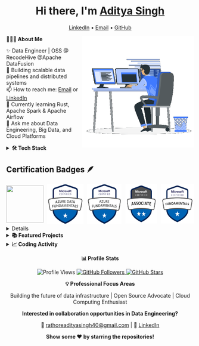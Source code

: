 <h1 align="center">Hi there, I'm <a href="https://github.com/Adez017">Aditya Singh</a></h1>

<p align="center">
  <a href="https://www.linkedin.com/in/aditya-singh-rathore0017">LinkedIn</a> •
  <a href="mailto:rathoreadityasingh40@gmail.com">Email</a> •
  <a href="https://github.com/Adez017">GitHub</a>
</p>


<div align="left">

**👨🏻‍💻 About Me** <img src="https://github.com/Adez017/Adez017/blob/febbae62e96a91fc7e1bbb9b5d680c18e096543f/Readme.gif" width="300px" max-width="300px" align="right" style="vertical-align: middle;">

✨ Data Engineer | OSS @ RecodeHive @Apache DataFusion<br>
💼 Building scalable data pipelines and distributed systems<br>
📫 How to reach me: [Email](mailto:rathoreadityasingh40@gmail.com) or [LinkedIn](https://www.linkedin.com/in/aditya-singh-rathore0017)<br>
🌱 Currently learning Rust, Apache Spark & Apache Airflow<br>
💬 Ask me about Data Engineering, Big Data, and Cloud Platforms<br>

</div>


<details>
<summary><b>🛠 Tech Stack</b></summary> 
<br>

**Languages:** 
<img src="https://img.shields.io/badge/-Python-3776AB?logo=python&logoColor=white&style=flat">&nbsp;
<img src="https://img.shields.io/badge/-C++-00599C?logo=cplusplus&logoColor=white&style=flat">&nbsp;
<img src="https://img.shields.io/badge/-C-A8B9CC?logo=c&logoColor=white&style=flat">&nbsp;
<img src="https://img.shields.io/badge/-Java-007396?logo=openjdk&logoColor=white&style=flat">&nbsp;
<img src="https://img.shields.io/badge/-SQL-4479A1?logo=postgresql&logoColor=white&style=flat">&nbsp;
<img src="https://img.shields.io/badge/-Rust-000000?logo=rust&logoColor=white&style=flat">

**Big Data & Data Engineering:**
<img src="https://img.shields.io/badge/-Apache_Spark-E25A1C?logo=apachespark&logoColor=white&style=flat">&nbsp;
<img src="https://img.shields.io/badge/-Apache_Airflow-017CEE?logo=apacheairflow&logoColor=white&style=flat">&nbsp;
<img src="https://img.shields.io/badge/-Apache_Kafka-231F20?logo=apachekafka&logoColor=white&style=flat">&nbsp;
<img src="https://img.shields.io/badge/-Hadoop-66CCFF?logo=apachehadoop&logoColor=black&style=flat">

**Cloud Platforms:**
<img src="https://img.shields.io/badge/-AWS-232F3E?logo=amazonaws&logoColor=white&style=flat">&nbsp;
<img src="https://img.shields.io/badge/-Azure-0078D4?logo=microsoftazure&logoColor=white&style=flat">&nbsp;
<img src="https://img.shields.io/badge/-GCP-4285F4?logo=googlecloud&logoColor=white&style=flat">

**Databases:**
<img src="https://img.shields.io/badge/-PostgreSQL-4169E1?logo=postgresql&logoColor=white&style=flat">&nbsp;
<img src="https://img.shields.io/badge/-MongoDB-47A248?logo=mongodb&logoColor=white&style=flat">&nbsp;
<img src="https://img.shields.io/badge/-MySQL-4479A1?logo=mysql&logoColor=white&style=flat">

**Tools & Platforms:**
<img src="https://img.shields.io/badge/-Git-F05032?logo=git&logoColor=white&style=flat">&nbsp;
<img src="https://img.shields.io/badge/-Docker-2496ED?logo=docker&logoColor=white&style=flat">&nbsp;
<img src="https://img.shields.io/badge/-Linux-FCC624?logo=linux&logoColor=black&style=flat">&nbsp;
<img src="https://img.shields.io/badge/-VS_Code-007ACC?logo=visualstudiocode&logoColor=white&style=flat">&nbsp;
<img src="https://img.shields.io/badge/-Postman-FF6C37?logo=postman&logoColor=white&style=flat">
</br>
</details>

## Certification Badges 🪶
<div style='display:flex; align-items:center; gap: 10px;' align='center'>
<a href="https://badgr.com/public/assertions/N-4lqR7TTsqN26EYy7ClyA?identity__email=adityasingh.vdrathore%40gmail.com">
<img src="https://raw.githubusercontent.com/sanjay-kv/sanjay-kv/refs/heads/main/Assets/Postman%20White.png" width="100px" height="100px" />
<a href="https://www.credly.com/badges/62ce501e-ddf5-4e90-b0e9-f848b75a1dcd/public_url">
<img src="https://github.com/Adez017/Adez017/blob/c690f5b5ff190590c4f4688d551290298b26f758/microsoft-certified-azure-data-fundamentals.png" width="115px" height="108px" />
<a href="https://www.credly.com/badges/075d2441-4c4a-4309-9200-d35cccbcb6cc/public_url">
<img src="https://github.com/Adez017/Adez017/blob/c690f5b5ff190590c4f4688d551290298b26f758/microsoft-certified-azure-fundamentals.png" width="110px" height="108px" />
<a href="https://learn.microsoft.com/api/credentials/share/en-us/AdityaSinghRathore-4933/CC5033FB8374100D?sharingId=6DD7FA8FF2B035C7">
<img src="https://github.com/Adez017/Adez017/blob/da958e0d98e682807ad9f03d568317358badae4a/microsoft-certified-associate-badge.png" width="100px" height="105px" />
<a href= "https://learn.microsoft.com/api/credentials/share/en-us/AdityaSinghRathore-4933/2DA8C85FD627834B?sharingId=6DD7FA8FF2B035C7">
<img src="https://github.com/Adez017/Adez017/blob/da958e0d98e682807ad9f03d568317358badae4a/microsoft-certified-fundamentals-badge.png" width="105px" height="105px" />

</div>



<details>
<summary><b>⚙️ GitHub Analytics</b></summary>
<br>

<div align="center">

<a href="https://github.com/Adez017">
  <img height="180em" src="https://github-readme-stats.vercel.app/api?username=Adez017&show_icons=true&theme=default&count_private=true&hide_border=true&title_color=2c3e50&icon_color=3498db&text_color=2c3e50&bg_color=ffffff"/>
  <img height="180em" src="https://github-readme-stats.vercel.app/api/top-langs/?username=Adez017&layout=compact&theme=default&hide_border=true&title_color=2c3e50&text_color=2c3e50&bg_color=ffffff"/>
</a>

<img src="https://github-readme-streak-stats.herokuapp.com/?user=Adez017&theme=default&hide_border=true&background=ffffff&stroke=2c3e50&ring=3498db&fire=e74c3c&currStreakLabel=2c3e50" alt="GitHub Streak"/>

<img src="https://github-profile-summary-cards.vercel.app/api/cards/profile-details?username=Adez017&theme=default" alt="Profile Summary"/>

<img src="https://github-readme-activity-graph.vercel.app/graph?username=Adez017&theme=github-light&bg_color=ffffff&color=2c3e50&line=3498db&point=2c3e50&area=true&hide_border=true" alt="Contribution Graph"/>

</div>

</details>

<details>
<summary><b>📚 Featured Projects</b></summary>
<br>

**Open Source Contributions:**
- 🔥 [Apache DataFusion](https://github.com/apache/datafusion) - Contributing to distributed query engine
- 🔥 [Recode Hive](https://github.com/recodehive) - Contributing to the recodehive Website

**Personal Projects:**
- 📊 Data Pipeline Projects - Building scalable ETL pipelines
- 🚀 Cloud Infrastructure - Deploying data solutions on AWS/Azure/GCP
- 💾 Database Optimization - Performance tuning and query optimization

</details>

<details>
<summary><b>📈 Coding Activity</b></summary>
<br>
  
**I'm an Early 🐤** 

```text
🌞 Morning                1690 commits        ████████░░░░░░░░░░░░░░░░░   32.94 % 
🌆 Daytime                2078 commits        ██████████░░░░░░░░░░░░░░░   40.51 % 
🌃 Evening                869 commits         ████░░░░░░░░░░░░░░░░░░░░░   16.94 % 
🌙 Night                  493 commits         ██░░░░░░░░░░░░░░░░░░░░░░░   09.61 % 
```
📅 **I'm Most Productive on Tuesday** 

```text
Monday                   904 commits         ████░░░░░░░░░░░░░░░░░░░░░   17.62 % 
Tuesday                  1332 commits        ██████░░░░░░░░░░░░░░░░░░░   25.96 % 
Wednesday                1042 commits        █████░░░░░░░░░░░░░░░░░░░░   20.31 % 
Thursday                 328 commits         ██░░░░░░░░░░░░░░░░░░░░░░░   06.39 % 
Friday                   300 commits         █░░░░░░░░░░░░░░░░░░░░░░░░   05.85 % 
Saturday                 435 commits         ██░░░░░░░░░░░░░░░░░░░░░░░   08.48 % 
Sunday                   789 commits         ████░░░░░░░░░░░░░░░░░░░░░   15.38 % 
```


📊 **This Week I Spent My Time On** 

```text
🕑︎ Time Zone: Asia/Kolkata

💬 Programming Languages: 
Js                       16 hrs 10 mins      ████████████████████░░░░░   80.11 % 
CSS                      2 hrs 3 mins        ███░░░░░░░░░░░░░░░░░░░░░░   10.19 % 
C++                      1 hr 19 mins        ██░░░░░░░░░░░░░░░░░░░░░░░   06.53 % 
YAML                     14 mins             ░░░░░░░░░░░░░░░░░░░░░░░░░   01.22 % 
Other                    9 mins              ░░░░░░░░░░░░░░░░░░░░░░░░░   00.76 % 

🔥 Editors: 
VS Code                  20 hrs 11 mins      █████████████████████████   100.00 % 

🐱‍💻 Projects: 
recode -website          8 hrs 19 mins       ██████████░░░░░░░░░░░░░░░   41.19 % 
AlgoVisulaiser           1 hr 58 mins        ██░░░░░░░░░░░░░░░░░░░░░░░   09.74 % 
Researchpaper-Org        1 hr 46 mins        ██░░░░░░░░░░░░░░░░░░░░░░░   08.77 % 
Adez017                  1 hr 43 mins        ██░░░░░░░░░░░░░░░░░░░░░░░   08.58 % 
Backend                  1 hr 27 mins        ██░░░░░░░░░░░░░░░░░░░░░░░   07.18 % 

💻 Operating System: 
Windows                  20 hrs 11 mins      █████████████████████████   100.00 % 
```

**I Mostly Code in JavaScript** 

```text
JavaScript               21 repos            ███████████░░░░░░░░░░░░░░   45.65 % 
Pyth                     8 repos             ████░░░░░░░░░░░░░░░░░░░░░   17.39 % 
CSS                      4 repos             ██░░░░░░░░░░░░░░░░░░░░░░░   08.70 % 
Python                   3 repos             ██░░░░░░░░░░░░░░░░░░░░░░░   06.52 % 
ASP.NET                  1 repo              █░░░░░░░░░░░░░░░░░░░░░░░░   02.17 %
```

</details>



<div align="center">

**📊 Profile Stats**

<img src="https://komarev.com/ghpvc/?username=Adez017&label=Profile%20Views&color=2c3e50&style=flat" alt="Profile Views"/>
<a href="https://github.com/Adez017?tab=followers">
  <img src="https://img.shields.io/github/followers/Adez017?label=Followers&style=flat&color=2c3e50" alt="GitHub Followers"/>
</a>
<a href="https://github.com/Adez017?tab=repositories">
  <img src="https://img.shields.io/github/stars/Adez017?label=Total%20Stars&style=flat&color=2c3e50" alt="GitHub Stars"/>
</a>

</div>



<div align="center">

**💡 Professional Focus Areas**

Building the future of data infrastructure | Open Source Advocate | Cloud Computing Enthusiast

**Interested in collaboration opportunities in Data Engineering?**

📧 [rathoreadityasingh40@gmail.com](mailto:rathoreadityasingh40@gmail.com) | 💼 [LinkedIn](https://www.linkedin.com/in/aditya-singh-rathore0017)

**Show some ❤️ by starring the repositories!**

</div>
